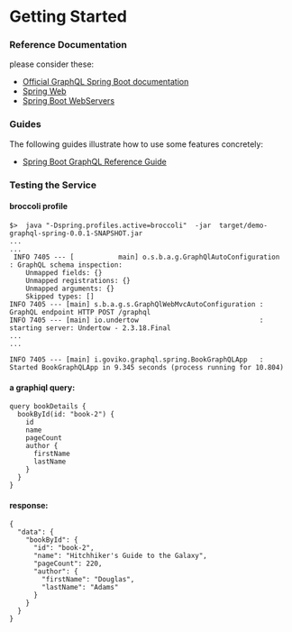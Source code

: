 # Getting Started

### Reference Documentation
please consider these:

* [Official GraphQL Spring Boot documentation](https://www.graphql-java.com/tutorials/getting-started-with-spring-boot/)
* [Spring Web](https://docs.spring.io/spring-boot/reference/web/servlet.html)
* [Spring Boot WebServers](https://docs.spring.io/spring-boot/how-to/webserver.html)

### Guides
The following guides illustrate how to use some features concretely:

* [Spring Boot GraphQL Reference Guide](https://spring.io/guides/gs/graphql-server/)

### Testing the Service

#### broccoli profile
```
$>  java "-Dspring.profiles.active=broccoli"  -jar  target/demo-graphql-spring-0.0.1-SNAPSHOT.jar
...
...
 INFO 7405 --- [           main] o.s.b.a.g.GraphQlAutoConfiguration       : GraphQL schema inspection:
    Unmapped fields: {}
    Unmapped registrations: {}
    Unmapped arguments: {}
    Skipped types: []
INFO 7405 --- [main] s.b.a.g.s.GraphQlWebMvcAutoConfiguration : GraphQL endpoint HTTP POST /graphql
INFO 7405 --- [main] io.undertow                              : starting server: Undertow - 2.3.18.Final
...
...

INFO 7405 --- [main] i.goviko.graphql.spring.BookGraphQLApp   : Started BookGraphQLApp in 9.345 seconds (process running for 10.804)
```

#### a graphiql query:
```
query bookDetails {
  bookById(id: "book-2") {
    id
    name
    pageCount
    author {
      firstName
      lastName
    }
  }
}
```

#### response:
```
{
  "data": {
    "bookById": {
      "id": "book-2",
      "name": "Hitchhiker's Guide to the Galaxy",
      "pageCount": 220,
      "author": {
        "firstName": "Douglas",
        "lastName": "Adams"
      }
    }
  }
}
```
